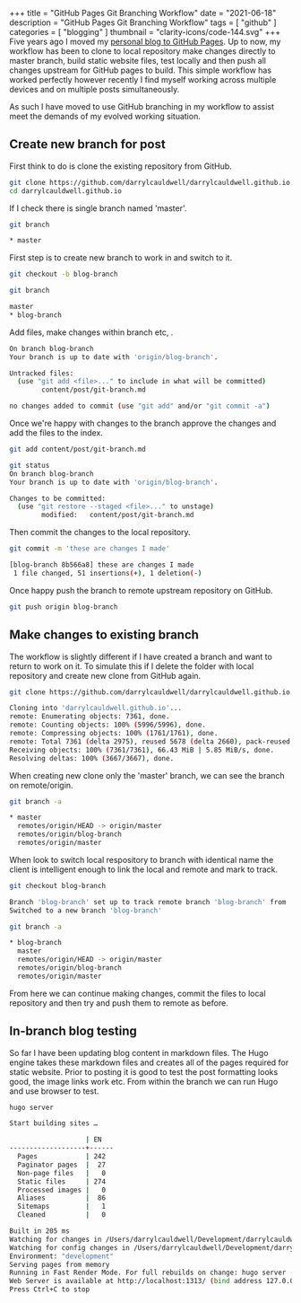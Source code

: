+++
title = "GitHub Pages Git Branching Workflow"
date = "2021-06-18"
description = "GitHub Pages Git Branching Workflow"
tags = [
    "github"
]
categories = [
    "blogging"
]
thumbnail = "clarity-icons/code-144.svg"
+++
Five years ago I moved my [personal blog to GitHub Pages](/post/jekyll). Up to now, my workflow has been to clone to local repository make changes directly to master branch, build static website files, test locally and then push all changes upstream for GitHub pages to build. This simple workflow has worked perfectly however recently I find myself working across multiple devices and on multiple posts simultaneously. 

As such I have moved to use GitHub branching in my workflow to assist meet the demands of my evolved working situation.

## Create new branch for post

First think to do is clone the existing repository from GitHub.

```bash
git clone https://github.com/darrylcauldwell/darrylcauldwell.github.io.git
cd darrylcauldwell.github.io
```

If I check there is single branch named 'master'.

```bash
git branch

* master
```

First step is to create new branch to work in and switch to it.

```bash
git checkout -b blog-branch

git branch

master
* blog-branch
```

Add files,  make changes within branch etc, .

```bash
On branch blog-branch
Your branch is up to date with 'origin/blog-branch'.

Untracked files:
  (use "git add <file>..." to include in what will be committed)
        content/post/git-branch.md

no changes added to commit (use "git add" and/or "git commit -a")
```

Once we're happy with changes to the branch approve the changes and add the files to the index.

```bash
git add content/post/git-branch.md

git status                        
On branch blog-branch
Your branch is up to date with 'origin/blog-branch'.

Changes to be committed:
  (use "git restore --staged <file>..." to unstage)
        modified:   content/post/git-branch.md
``` 

Then commit the changes to the local repository.

```bash
git commit -m 'these are changes I made'

[blog-branch 8b566a8] these are changes I made
 1 file changed, 51 insertions(+), 1 deletion(-)
```

Once happy push the branch to remote upstream repository on GitHub.

```bash
git push origin blog-branch
```

## Make changes to existing branch

The workflow is slightly different if I have created a branch and want to return to work on it.  To simulate this if I delete the folder with local repository and create new clone from GitHub again.

```bash
git clone https://github.com/darrylcauldwell/darrylcauldwell.github.io.git

Cloning into 'darrylcauldwell.github.io'...
remote: Enumerating objects: 7361, done.
remote: Counting objects: 100% (5996/5996), done.
remote: Compressing objects: 100% (1761/1761), done.
remote: Total 7361 (delta 2975), reused 5678 (delta 2660), pack-reused 1365
Receiving objects: 100% (7361/7361), 66.43 MiB | 5.85 MiB/s, done.
Resolving deltas: 100% (3667/3667), done.
```

When creating new clone only the 'master' branch, we can see the branch on remote/origin.

```bash
git branch -a

* master
  remotes/origin/HEAD -> origin/master
  remotes/origin/blog-branch
  remotes/origin/master
```

When look to switch local respository to branch with identical name the client is intelligent enough to link the local and remote and mark to track.

```bash
git checkout blog-branch

Branch 'blog-branch' set up to track remote branch 'blog-branch' from 'origin'.
Switched to a new branch 'blog-branch'

git branch -a           

* blog-branch
  master
  remotes/origin/HEAD -> origin/master
  remotes/origin/blog-branch
  remotes/origin/master
```

From here we can continue making changes, commit the files to local repository and then try and push them to remote as before.

## In-branch blog testing

So far I have been updating blog content in markdown files. The Hugo engine takes these markdown files and creates all of the pages required for static website. Prior to posting it is good to test the post formatting looks good, the image links work etc. From within the branch we can run Hugo and use browser to test.

```bash
hugo server

Start building sites … 

                   | EN   
-------------------+------
  Pages            | 242  
  Paginator pages  |  27  
  Non-page files   |   0  
  Static files     | 274  
  Processed images |   0  
  Aliases          |  86  
  Sitemaps         |   1  
  Cleaned          |   0  

Built in 205 ms
Watching for changes in /Users/darrylcauldwell/Development/darrylcauldwell.github.io/{archetypes,content,layouts,static,themes}
Watching for config changes in /Users/darrylcauldwell/Development/darrylcauldwell.github.io/config/_default, /Users/darrylcauldwell/Development/darrylcauldwell.github.io/config/_default/menus
Environment: "development"
Serving pages from memory
Running in Fast Render Mode. For full rebuilds on change: hugo server --disableFastRender
Web Server is available at http://localhost:1313/ (bind address 127.0.0.1)
Press Ctrl+C to stop
```

